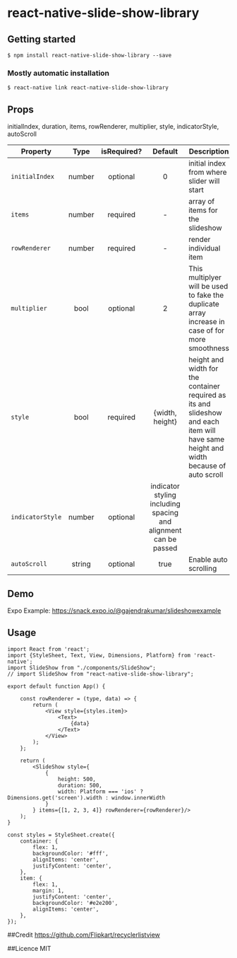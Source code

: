 
# react-native-slide-show-library

## Getting started

`$ npm install react-native-slide-show-library --save`

### Mostly automatic installation

`$ react-native link react-native-slide-show-library`




## Props


initialIndex,
        duration,
        items,
        rowRenderer,
        multiplier,
        style,
        indicatorStyle,
        autoScroll


| Property | Type | isRequired? | Default | Description |
| --- | :---: | :---: | :---: | --- |
| `initialIndex` | number | optional | 0 | initial index from where slider will start |
| `items` | number | required | - | array of items for the slideshow |
| `rowRenderer` | number | required | - | render individual item |
| `multiplier` | bool | optional | 2 | This multiplyer will be used to fake the duplicate array increase in case of for more smoothness |
| `style` | bool | required | {width, height} | height and width for the container required as its and slideshow and each item will have same height and width because of auto scroll |
| `indicatorStyle` | number | optional | indicator styling including spacing and alignment can be passed |
| `autoScroll` | string | optional | true | Enable auto scrolling |



## Demo
Expo Example: https://snack.expo.io/@gajendrakumar/slideshowexample


## Usage
```
import React from 'react';
import {StyleSheet, Text, View, Dimensions, Platform} from 'react-native';
import SlideShow from "./components/SlideShow";
// import SlideShow from "react-native-slide-show-library";

export default function App() {

    const rowRenderer = (type, data) => {
        return (
            <View style={styles.item}>
                <Text>
                    {data}
                </Text>
            </View>
        );
    };

    return (
        <SlideShow style={
            {
                height: 500,
                duration: 500,
                width: Platform === 'ios' ? Dimensions.get('screen').width : window.innerWidth
            }
        } items={[1, 2, 3, 4]} rowRenderer={rowRenderer}/>
    );
}

const styles = StyleSheet.create({
    container: {
        flex: 1,
        backgroundColor: '#fff',
        alignItems: 'center',
        justifyContent: 'center',
    },
    item: {
        flex: 1,
        margin: 1,
        justifyContent: 'center',
        backgroundColor: '#e2e200',
        alignItems: 'center',
    },
});

```

##Credit
https://github.com/Flipkart/recyclerlistview

##Licence
MIT
